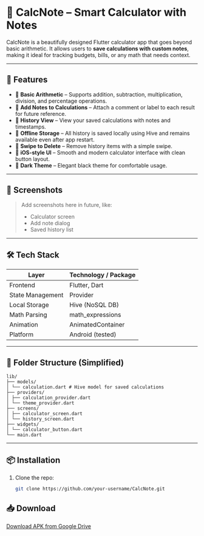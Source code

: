 # 📱 CalcNote – Smart Calculator with Notes

CalcNote is a beautifully designed Flutter calculator app that goes beyond basic arithmetic. It allows users to **save calculations with custom notes**, making it ideal for tracking budgets, bills, or any math that needs context.

---

## 🚀 Features

- 🧮 **Basic Arithmetic** – Supports addition, subtraction, multiplication, division, and percentage operations.
- 📝 **Add Notes to Calculations** – Attach a comment or label to each result for future reference.
- 📜 **History View** – View your saved calculations with notes and timestamps.
- 💾 **Offline Storage** – All history is saved locally using Hive and remains available even after app restart.
- 🧼 **Swipe to Delete** – Remove history items with a simple swipe.
- 🎨 **iOS-style UI** – Smooth and modern calculator interface with clean button layout.
- 🌙 **Dark Theme** – Elegant black theme for comfortable usage.

---

## 📸 Screenshots

> Add screenshots here in future, like:
> - Calculator screen
> - Add note dialog
> - Saved history list

---

## 🛠️ Tech Stack

| Layer             | Technology / Package        |
|------------------|-----------------------------|
| Frontend         | Flutter, Dart               |
| State Management | Provider                    |
| Local Storage    | Hive (NoSQL DB)             |
| Math Parsing     | math_expressions            |
| Animation        | AnimatedContainer           |
| Platform         | Android (tested)            |

---

## 📂 Folder Structure (Simplified)

```
lib/
├── models/
│ └── calculation.dart # Hive model for saved calculations
├── providers/
│ ├── calculation_provider.dart
│ └── theme_provider.dart
├── screens/
│ ├── calculator_screen.dart
│ └── history_screen.dart
├── widgets/
│ └── calculator_button.dart
└── main.dart
```
---

## 📦 Installation

1. Clone the repo:
   ```bash
   git clone https://github.com/your-username/CalcNote.git

## 📥 Download

[Download APK from Google Drive](https://drive.google.com/your-sharable-link)



